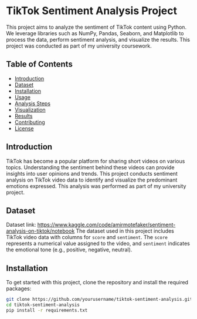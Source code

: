 # TikTok Sentiment Analysis Project

This project aims to analyze the sentiment of TikTok content using Python. We leverage libraries such as NumPy, Pandas, Seaborn, and Matplotlib to process the data, perform sentiment analysis, and visualize the results. This project was conducted as part of my university coursework.

## Table of Contents
- [Introduction](#introduction)
- [Dataset](#dataset)
- [Installation](#installation)
- [Usage](#usage)
- [Analysis Steps](#analysis-steps)
- [Visualization](#visualization)
- [Results](#results)
- [Contributing](#contributing)
- [License](#license)

## Introduction

TikTok has become a popular platform for sharing short videos on various topics. Understanding the sentiment behind these videos can provide insights into user opinions and trends. This project conducts sentiment analysis on TikTok video data to identify and visualize the predominant emotions expressed. This analysis was performed as part of my university project.

## Dataset

Dataset link: https://www.kaggle.com/code/amirmotefaker/sentiment-analysis-on-tiktok/notebook
The dataset used in this project includes TikTok video data with columns for `score` and `sentiment`. The `score` represents a numerical value assigned to the video, and `sentiment` indicates the emotional tone (e.g., positive, negative, neutral).

## Installation

To get started with this project, clone the repository and install the required packages:

```bash
git clone https://github.com/yourusername/tiktok-sentiment-analysis.git
cd tiktok-sentiment-analysis
pip install -r requirements.txt

